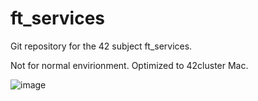# ft_services
Git repository for the 42 subject ft_services.

Not for normal envirionment. Optimized to 42cluster Mac.

![image](https://user-images.githubusercontent.com/3518710/144706593-f8f9d91b-d9d1-444e-b958-faec6cd52dc4.png)
